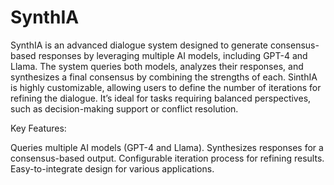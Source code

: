 # SynthIA
SynthIA is an advanced dialogue system designed to generate consensus-based responses by leveraging multiple AI models, including GPT-4 and Llama. The system queries both models, analyzes their responses, and synthesizes a final consensus by combining the strengths of each. SinthIA is highly customizable, allowing users to define the number of iterations for refining the dialogue. It’s ideal for tasks requiring balanced perspectives, such as decision-making support or conflict resolution.

Key Features:

Queries multiple AI models (GPT-4 and Llama).
Synthesizes responses for a consensus-based output.
Configurable iteration process for refining results.
Easy-to-integrate design for various applications.
